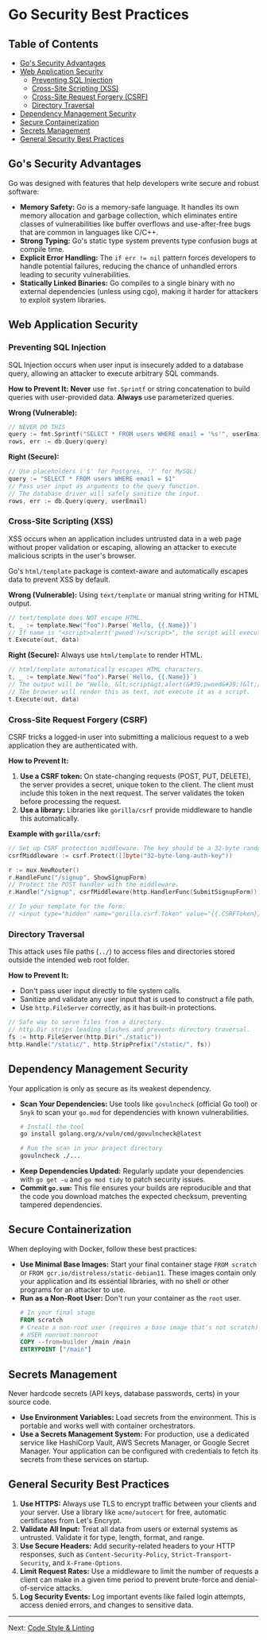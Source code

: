 # Go Security Best Practices

## Table of Contents
- [Go's Security Advantages](#gos-security-advantages)
- [Web Application Security](#web-application-security)
  - [Preventing SQL Injection](#preventing-sql-injection)
  - [Cross-Site Scripting (XSS)](#cross-site-scripting-xss)
  - [Cross-Site Request Forgery (CSRF)](#cross-site-request-forgery-csrf)
  - [Directory Traversal](#directory-traversal)
- [Dependency Management Security](#dependency-management-security)
- [Secure Containerization](#secure-containerization)
- [Secrets Management](#secrets-management)
- [General Security Best Practices](#general-security-best-practices)

## Go's Security Advantages

Go was designed with features that help developers write secure and robust software:

-   **Memory Safety:** Go is a memory-safe language. It handles its own memory allocation and garbage collection, which eliminates entire classes of vulnerabilities like buffer overflows and use-after-free bugs that are common in languages like C/C++.
-   **Strong Typing:** Go's static type system prevents type confusion bugs at compile time.
-   **Explicit Error Handling:** The `if err != nil` pattern forces developers to handle potential failures, reducing the chance of unhandled errors leading to security vulnerabilities.
-   **Statically Linked Binaries:** Go compiles to a single binary with no external dependencies (unless using cgo), making it harder for attackers to exploit system libraries.

## Web Application Security

### Preventing SQL Injection

SQL Injection occurs when user input is insecurely added to a database query, allowing an attacker to execute arbitrary SQL commands.

**How to Prevent It:** **Never** use `fmt.Sprintf` or string concatenation to build queries with user-provided data. **Always** use parameterized queries.

**Wrong (Vulnerable):**
```go
// NEVER DO THIS
query := fmt.Sprintf("SELECT * FROM users WHERE email = '%s'", userEmail)
rows, err := db.Query(query)
```

**Right (Secure):**
```go
// Use placeholders ('$' for Postgres, '?' for MySQL)
query := "SELECT * FROM users WHERE email = $1"
// Pass user input as arguments to the query function.
// The database driver will safely sanitize the input.
rows, err := db.Query(query, userEmail)
```

### Cross-Site Scripting (XSS)

XSS occurs when an application includes untrusted data in a web page without proper validation or escaping, allowing an attacker to execute malicious scripts in the user's browser.

Go's `html/template` package is context-aware and automatically escapes data to prevent XSS by default.

**Wrong (Vulnerable):**
Using `text/template` or manual string writing for HTML output.
```go
// text/template does NOT escape HTML.
t, _ := template.New("foo").Parse(`Hello, {{.Name}}`)
// If name is "<script>alert('pwned')</script>", the script will execute.
t.Execute(out, data) 
```

**Right (Secure):**
Always use `html/template` to render HTML.
```go
// html/template automatically escapes HTML characters.
t, _ := template.New("foo").Parse(`Hello, {{.Name}}`)
// The output will be "Hello, &lt;script&gt;alert(&#39;pwned&#39;)&lt;/script&gt;"
// The browser will render this as text, not execute it as a script.
t.Execute(out, data)
```

### Cross-Site Request Forgery (CSRF)

CSRF tricks a logged-in user into submitting a malicious request to a web application they are authenticated with.

**How to Prevent It:**
1.  **Use a CSRF token:** On state-changing requests (POST, PUT, DELETE), the server provides a secret, unique token to the client. The client must include this token in the next request. The server validates the token before processing the request.
2.  **Use a library:** Libraries like `gorilla/csrf` provide middleware to handle this automatically.

**Example with `gorilla/csrf`:**
```go
// Set up CSRF protection middleware. The key should be a 32-byte random secret.
csrfMiddleware := csrf.Protect([]byte("32-byte-long-auth-key"))

r := mux.NewRouter()
r.HandleFunc("/signup", ShowSignupForm)
// Protect the POST handler with the middleware.
r.Handle("/signup", csrfMiddleware(http.HandlerFunc(SubmitSignupForm)))

// In your template for the form:
// <input type="hidden" name="gorilla.csrf.Token" value="{{.CSRFToken}}">
```

### Directory Traversal

This attack uses file paths (`../`) to access files and directories stored outside the intended web root folder.

**How to Prevent It:**
-   Don't pass user input directly to file system calls.
-   Sanitize and validate any user input that is used to construct a file path.
-   Use `http.FileServer` correctly, as it has built-in protections.

```go
// Safe way to serve files from a directory.
// http.Dir strips leading slashes and prevents directory traversal.
fs := http.FileServer(http.Dir("./static"))
http.Handle("/static/", http.StripPrefix("/static/", fs))
```

## Dependency Management Security

Your application is only as secure as its weakest dependency.

-   **Scan Your Dependencies:** Use tools like `govulncheck` (official Go tool) or `Snyk` to scan your `go.mod` for dependencies with known vulnerabilities.
    ```bash
    # Install the tool
    go install golang.org/x/vuln/cmd/govulncheck@latest
    
    # Run the scan in your project directory
    govulncheck ./...
    ```
-   **Keep Dependencies Updated:** Regularly update your dependencies with `go get -u` and `go mod tidy` to patch security issues.
-   **Commit `go.sum`:** This file ensures your builds are reproducible and that the code you download matches the expected checksum, preventing tampered dependencies.

## Secure Containerization

When deploying with Docker, follow these best practices:
-   **Use Minimal Base Images:** Start your final container stage `FROM scratch` or `FROM gcr.io/distroless/static-debian11`. These images contain only your application and its essential libraries, with no shell or other programs for an attacker to use.
-   **Run as a Non-Root User:** Don't run your container as the `root` user.
    ```dockerfile
    # In your final stage
    FROM scratch
    # Create a non-root user (requires a base image that's not scratch)
    # USER nonroot:nonroot 
    COPY --from=builder /main /main
    ENTRYPOINT ["/main"]
    ```

## Secrets Management

Never hardcode secrets (API keys, database passwords, certs) in your source code.
-   **Use Environment Variables:** Load secrets from the environment. This is portable and works well with container orchestrators.
-   **Use a Secrets Management System:** For production, use a dedicated service like HashiCorp Vault, AWS Secrets Manager, or Google Secret Manager. Your application can be configured with credentials to fetch its secrets from these services on startup.

## General Security Best Practices

1.  **Use HTTPS:** Always use TLS to encrypt traffic between your clients and your server. Use a library like `acme/autocert` for free, automatic certificates from Let's Encrypt.
2.  **Validate All Input:** Treat all data from users or external systems as untrusted. Validate it for type, length, format, and range.
3.  **Use Secure Headers:** Add security-related headers to your HTTP responses, such as `Content-Security-Policy`, `Strict-Transport-Security`, and `X-Frame-Options`.
4.  **Limit Request Rates:** Use a middleware to limit the number of requests a client can make in a given time period to prevent brute-force and denial-of-service attacks.
5.  **Log Security Events:** Log important events like failed login attempts, access denied errors, and changes to sensitive data.

---

Next: [Code Style & Linting](17-code-style.md) 